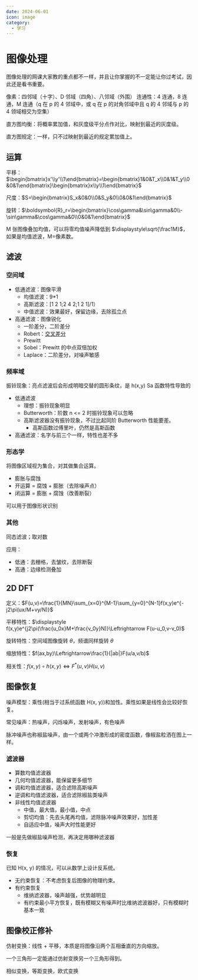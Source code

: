 ```yaml
---
date: 2024-06-01
icon: image
category:
  - 学习
---
```


# 图像处理

图像处理的网课大家教的重点都不一样，并且让你掌握的不一定能让你过考试，因此还是看书重要。

像素：四邻域（十字）、D 邻域（四角）、八邻域（外围）
连通性：4 连通，8 连通，M 连通（q 在 p 的 4 邻域中，或 q 在 p 的对角邻域中且 q 的 4 邻域与 p 的 4 领域相交为空集）

直方图均衡：将概率累加值，和灰度级平分点作对比，映射到最近的灰度级。

直方图规定：一样，只不过映射到最近的规定累加值上。

## 运算

平移：$\begin{bmatrix}x'\\y'\\1\end{bmatrix}=\begin{bmatrix}1&0&T_x\\0&1&T_y\\0&0&1\end{bmatrix}\begin{bmatrix}x\\y\\1\end{bmatrix}$

尺度：$S=\begin{bmatrix}S_x&0&0\\0&S_y&0\\0&0&1\end{bmatrix}$

旋转：$\boldsymbol{R}_r=\begin{bmatrix}\cos\gamma&\sin\gamma&0\\-\sin\gamma&\cos\gamma&0\\0&0&1\end{bmatrix}$

M 张图像叠加均值，可以将零均值噪声降低到 $\displaystyle\sqrt{\frac1M}$，如果是均值滤波，M=像素数。

## 滤波

### 空间域

- 低通滤波：图像平滑
  - 均值滤波：9\*1
  - 高斯滤波：[1 2 1;2 4 2;1 2 1]/1）
  - 中值滤波：效果最好，保留边缘，去除孤立点
- 高通滤波：图像锐化
  - 一阶差分，二阶差分
  - Robert：[交叉差分](https://www.bilibili.com/video/BV1uH4y1g7vM/?p=14&t=199)
  - Prewitt
  - Sobel：Prewitt 的中点双倍加权
  - Laplace：二阶差分，对噪声敏感

### 频率域

振铃现象：亮点滤波后会形成明暗交替的圆形条纹，是 h(x,y) Sa 函数特性导致的

- 低通滤波
  - 理想：振铃现象明显
  - Butterworth：阶数 n <= 2 时振铃现象可以忽略
  - 高斯滤波器没有振铃现象，不过比起同阶 Butterworth 性能要差。
    - 高斯函数过傅里叶，仍然是高斯函数
- 高通滤波：名字与前三个一样，特性也差不多

### 形态学

将图像区域视为集合，对其做集合运算。

- 膨胀与腐蚀
- 开运算 = 腐蚀 + 膨胀（去除噪声点）
- 闭运算 = 膨胀 + 腐蚀（改善断裂）

可以用于图像形状识别

### 其他

同态滤波；取对数

应用：

- 低通：去栅格，去皱纹，去除断裂
- 高通：边缘检测叠加

## 2D DFT

定义：$F(u,v)=\frac{1}{MN}\sum_{x=0}^{M-1}\sum_{y=0}^{N-1}f(x,y)e^{-j2\pi(ux/M+vy/N)}$

平移特性：$\displaystyle f(x,y)e^{j2\pi(\frac{u_0x}M+\frac{v_0y}N)}\Leftrightarrow F(u-u_0,v-v_0)$

旋转特性：空间域图像旋转 $\theta$，频谱同样旋转 $\theta$

缩放特性：$f(ax,by)\Leftrightarrow\frac{1}{|ab|}F(u/a,v/b)$

相关性：$f(x,y)\circ h(x,y)\Leftrightarrow F^*(u,v)H(u,v)$

## 图像恢复

噪声模型：乘性(相当于过系统函数 H(x, y))和加性。乘性如果是线性会比较好恢复。

常见噪声：热噪声，闪烁噪声，发射噪声，有色噪声

脉冲噪声也称椒盐噪声，由一个或两个冲激形成的密度函数，像椒盐粒洒在图上一样。

### 滤波器

- 算数均值滤波器
- 几何均值滤波器，能保留更多细节
- 调和均值滤波器，适合滤除高斯噪声
- 逆调和均值滤波器，适合滤除椒盐类噪声
- 非线性均值滤波器
  - 中值，最大值，最小值，中点
  - 剪切均值：先去头尾再均值，滤除脉冲噪声效果好，加性差
  - 自适应中值，噪声大时性能更好

一般是先做椒盐噪声检测，再决定用哪种滤波器

### 恢复

已知 H(x, y) 的情况，可以从数学上设计反系统。

- 无约束恢复：不考虑恢复后图像的物理约束。
- 有约束恢复
  - 维纳滤波器，噪声越强，优势越明显
  - 有约束最小平方恢复，既有模糊又有噪声时比维纳滤波器好，只有模糊时基本一致

## 图像校正修补

仿射变换：线性 + 平移，本质是将图像沿两个互相垂直的方向缩放。

一个三角形一定能通过仿射变换另一个三角形得到。

相似变换，等距变换，欧式变换
